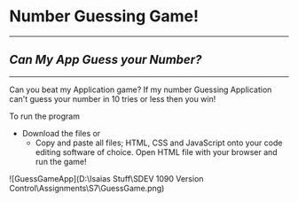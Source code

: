 # Number Guessing Game! 
---
## *Can My App Guess **your** Number?*
___
Can you beat my Application game? If my number Guessing Application can't guess your number in 10 tries or less then you win! 

To run the program
+ Download the files or 
    + Copy and paste all files; HTML, CSS and JavaScript onto your code editing software of choice. Open HTML file with your browser and run the game!  

![GuessGameApp](D:\Isaias Stuff\SDEV 1090 Version Control\Assignments\S7\GuessGame.png)